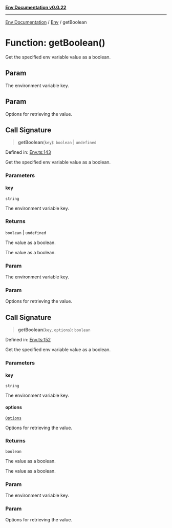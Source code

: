 [**Env Documentation v0.0.22**](../../README.md)

***

[Env Documentation](../../modules.md) / [Env](../README.md) / getBoolean

# Function: getBoolean()

Get the specified env variable value as a boolean.

## Param

The environment variable key.

## Param

Options for retrieving the value.

## Call Signature

> **getBoolean**(`key`): `boolean` \| `undefined`

Defined in: [Env.ts:143](https://github.com/stonemjs/env/blob/03a15d504630d9dcaa3aa5276370578245d77a29/src/Env.ts#L143)

Get the specified env variable value as a boolean.

### Parameters

#### key

`string`

The environment variable key.

### Returns

`boolean` \| `undefined`

The value as a boolean.

The value as a boolean.

### Param

The environment variable key.

### Param

Options for retrieving the value.

## Call Signature

> **getBoolean**(`key`, `options`): `boolean`

Defined in: [Env.ts:152](https://github.com/stonemjs/env/blob/03a15d504630d9dcaa3aa5276370578245d77a29/src/Env.ts#L152)

Get the specified env variable value as a boolean.

### Parameters

#### key

`string`

The environment variable key.

#### options

[`Options`](../../declarations/interfaces/Options.md)

Options for retrieving the value.

### Returns

`boolean`

The value as a boolean.

The value as a boolean.

### Param

The environment variable key.

### Param

Options for retrieving the value.
